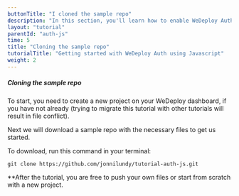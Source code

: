 ```yaml
---
buttonTitle: "I cloned the sample repo"
description: "In this section, you'll learn how to enable WeDeploy Auth on your application."
layout: "tutorial"
parentId: "auth-js"
time: 5
title: "Cloning the sample repo"
tutorialTitle: "Getting started with WeDeploy Auth using Javascript"
weight: 2
---
```


##### Cloning the sample repo

To start, you need to create a new project on your WeDeploy dashboard, if you have not already (trying to migrate this tutorial with other tutorials will result in file conflict). 

Next we will download a sample repo with the necessary files to get us started.

To download, run this command in your terminal:

```
git clone https://github.com/jonnilundy/tutorial-auth-js.git
```

**After the tutorial, you are free to push your own files or start from scratch with a new project.

